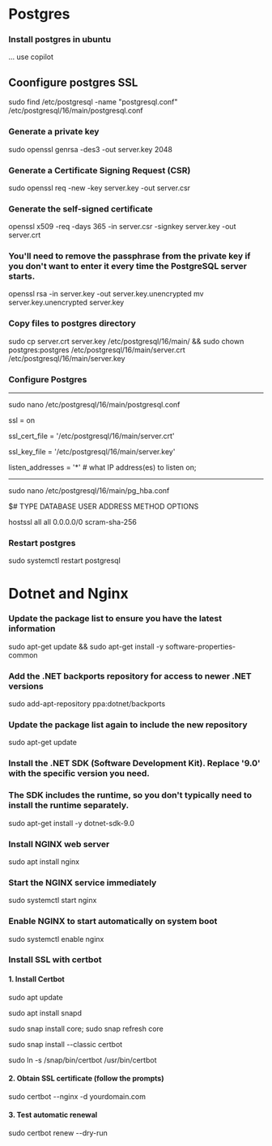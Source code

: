 # Postgres
### Install postgres in ubuntu
... use copilot

## Coonfigure postgres SSL
sudo find /etc/postgresql -name "postgresql.conf"
/etc/postgresql/16/main/postgresql.conf

### Generate a private key
sudo openssl genrsa -des3 -out server.key 2048

### Generate a Certificate Signing Request (CSR)
sudo openssl req -new -key server.key -out server.csr

### Generate the self-signed certificate
openssl x509 -req -days 365 -in server.csr -signkey server.key -out server.crt

### You'll need to remove the passphrase from the private key if you don't want to enter it every time the PostgreSQL server starts.
openssl rsa -in server.key -out server.key.unencrypted
mv server.key.unencrypted server.key

### Copy files to postgres directory
sudo cp server.crt server.key /etc/postgresql/16/main/ && sudo chown postgres:postgres /etc/postgresql/16/main/server.crt /etc/postgresql/16/main/server.key

### Configure Postgres

----------------
sudo nano /etc/postgresql/16/main/postgresql.conf

ssl = on

ssl_cert_file = '/etc/postgresql/16/main/server.crt'

ssl_key_file = '/etc/postgresql/16/main/server.key'

listen_addresses = '*'		# what IP address(es) to listen on;

---------------
sudo nano /etc/postgresql/16/main/pg_hba.conf

$# TYPE DATABASE  USER      ADDRESS      METHOD  OPTIONS

hostssl    all      all       0.0.0.0/0    scram-sha-256

### Restart postgres
sudo systemctl restart postgresql


# Dotnet and Nginx

### Update the package list to ensure you have the latest information
sudo apt-get update && sudo apt-get install -y software-properties-common

### Add the .NET backports repository for access to newer .NET versions
sudo add-apt-repository ppa:dotnet/backports

### Update the package list again to include the new repository
sudo apt-get update

### Install the .NET SDK (Software Development Kit). Replace '9.0' with the specific version you need.
### The SDK includes the runtime, so you don't typically need to install the runtime separately.
sudo apt-get install -y dotnet-sdk-9.0

### Install NGINX web server
sudo apt install nginx

### Start the NGINX service immediately
sudo systemctl start nginx

### Enable NGINX to start automatically on system boot
sudo systemctl enable nginx

### Install SSL with certbot
#### 1. Install Certbot
sudo apt update

sudo apt install snapd

sudo snap install core; sudo snap refresh core

sudo snap install --classic certbot

sudo ln -s /snap/bin/certbot /usr/bin/certbot

#### 2. Obtain SSL certificate (follow the prompts)
sudo certbot --nginx -d yourdomain.com

#### 3. Test automatic renewal
sudo certbot renew --dry-run



